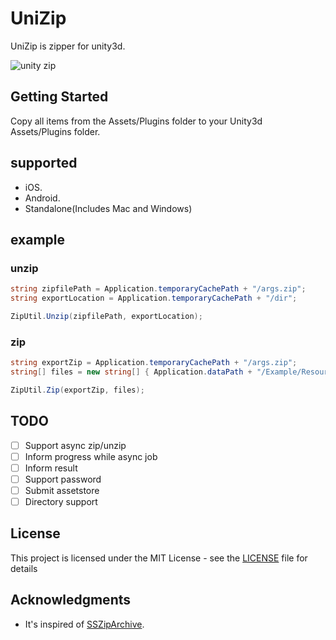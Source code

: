 # UniZip

UniZip is zipper for unity3d.

![unity zip](https://github.com/rumaniel/UnityZip/blob/master/logo.jpg)

## Getting Started

Copy all items from the Assets/Plugins folder to your Unity3d Assets/Plugins folder.

## supported

-  iOS.
-  Android.
-  Standalone(Includes Mac and Windows)

## example

### unzip

```C#
string zipfilePath = Application.temporaryCachePath + "/args.zip";
string exportLocation = Application.temporaryCachePath + "/dir";

ZipUtil.Unzip(zipfilePath, exportLocation);
```

### zip

```C#
string exportZip = Application.temporaryCachePath + "/args.zip";
string[] files = new string[] { Application.dataPath + "/Example/Resources/args.txt" };

ZipUtil.Zip(exportZip, files);
```

## TODO

- [ ] Support async zip/unzip
- [ ] Inform progress while async job
- [ ] Inform result
- [ ] Support password
- [ ] Submit assetstore
- [ ] Directory support

## License

This project is licensed under the MIT License - see the [LICENSE](LICENSE) file for details

## Acknowledgments

* It's inspired of [SSZipArchive](https://github.com/ZipArchive/ZipArchive).


